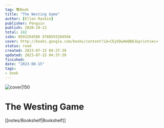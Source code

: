 ```yaml
---
tag: 📚Book
title: "The Westing Game"
author: [Ellen Raskin]
publisher: Penguin
publish: 2020-10-13
total: 242
isbn: 0593204506 9780593204504
cover: http://books.google.com/books/content?id=CEy5DwAAQBAJ&printsec=frontcover&img=1&zoom=1&edge=curl&source=gbs_api
status: read
created: 2023-07-15 04:37:39
updated: 2023-07-15 04:37:39
finished: 
date: "2023-08-15"
tags:
- book
---
```


![cover|150](http://books.google.com/books/content?id=CEy5DwAAQBAJ&printsec=frontcover&img=1&zoom=1&edge=curl&source=gbs_api)

# The Westing Game
[[notes/Bookshelf|Bookshelf]]